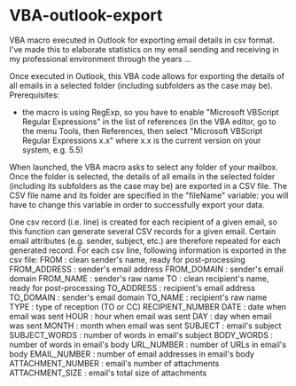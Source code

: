 # VBA-outlook-export
VBA macro executed in Outlook for exporting email details in csv format.
I've made this to elaborate statistics on my email sending and receiving in my professional environment through the years ...

Once executed in Outlook, this VBA code allows for exporting the details of all emails in a selected folder (including subfolders as the case may be).
Prerequisites:
- the macro is using RegExp, so you have to enable "Microsoft VBScript Regular Expressions" in the list of references (in the VBA editor, go to the menu Tools, then References, then select "Microsoft VBScript Regular Expressions x.x" where x.x is the current version on your system, e.g. 5.5)

When launched, the VBA macro asks to select any folder of your mailbox.
Once the folder is selected, the details of all emails in the selected folder (including its subfolders as the case may be) are exported in a CSV file. 
The CSV file name and its folder are specified in the "fileName" variable: you will have to change this variable in order to successfully export your data.

One csv record (i.e. line) is created for each recipient of a given email, so this function can generate several CSV records for a given email. Certain email attributes (e.g. sender, subject, etc.) are therefore repeated for each generated record.
For each csv line, following information is exported in the csv file:
FROM : clean sender's name, ready for post-processing
FROM_ADDRESS : sender's email address
FROM_DOMAIN : sender's email domain
FROM_NAME : sender's raw name
TO : clean recipient's name, ready for post-processing
TO_ADDRESS : recipient's email address
TO_DOMAIN : sender's email domain
TO_NAME : recipient's raw name
TYPE : type of reception (TO or CC)
RECIPIENT_NUMBER
DATE : date when email was sent
HOUR : hour when email was sent
DAY : day when email was sent
MONTH : month when email was sent
SUBJECT : email's subject
SUBJECT_WORDS : number of words in email's subject
BODY_WORDS : number of words in email's body
URL_NUMBER : number of URLs in email's body
EMAIL_NUMBER : number of email addresses in email's body
ATTACHMENT_NUMBER : email's number of attachments
ATTACHMENT_SIZE : email's total size of attachments



